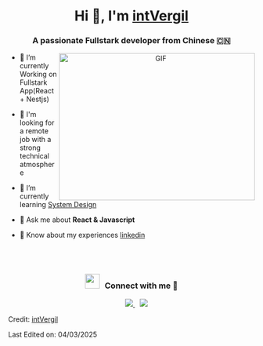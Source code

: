 <h1 align="center">Hi 👋, I'm <a href="https://intvergil.github.io/DEMO-gh-api-blog" target="blank">intVergil</a></h1>
<h3 align="center">A passionate Fullstark developer from Chinese &#x1f1e8;&#x1f1f3;</h3>

<a target="_blank" align="center">
  <img align="right" top="500" height="300" width="400" alt="GIF" src="https://media.giphy.com/media/SWoSkN6DxTszqIKEqv/giphy.gif">
</a>

- 🌱 I’m currently Working on Fullstark App(React + Nestjs)

- 🤝 I'm looking for a remote job with a strong technical atmosphere

- 🌱 I’m currently learning [System Design](https://github.com/intVergil/system-design-primer)

- 💬 Ask me about **React & Javascript**

- 📄 Know about my experiences <a href="https://www.linkedin.com/in/intvergil" target="blank">linkedin</a>
<br/>

<!--
### Blogs posts

- [Download Instagram profile picture using python](https://dev.to/100rabhcsmc/instagram-profile-picture-download-using-python-n2j)
- [Convert a image to sketch using python](https://dev.to/100rabhcsmc/convert-a-image-to-sketch-using-python-3ip1)
- [Upload your project/files in GitHub using commands](https://dev.to/100rabhcsmc/upload-your-project-files-in-github-using-commands-1hn8)

---
-->

<br/>
<h3 align="center">
  <img src="https://media.giphy.com/media/iY8CRBdQXODJSCERIr/giphy.gif" width="30" height="30" style="margin-right: 10px;">Connect with me 🤝 
</h3>

<p align="center">
 <div align="center"  class="icons-social" style="margin-left: 10px;">
    <a style="margin-left: 10px;"  target="_blank" href="https://www.linkedin.com/in/intvergil/">
      <img src="https://img.icons8.com/doodle/40/000000/linkedin--v2.png">
    </a>
    <a style="margin-left: 10px;" target="_blank" href="https://github.com/intVergil">
      <img src="https://img.icons8.com/doodle/40/000000/github--v1.png">
    </a>
  </div>
</p>

Credit: [intVergil](https://github.com/intVergil)

Last Edited on: 04/03/2025

